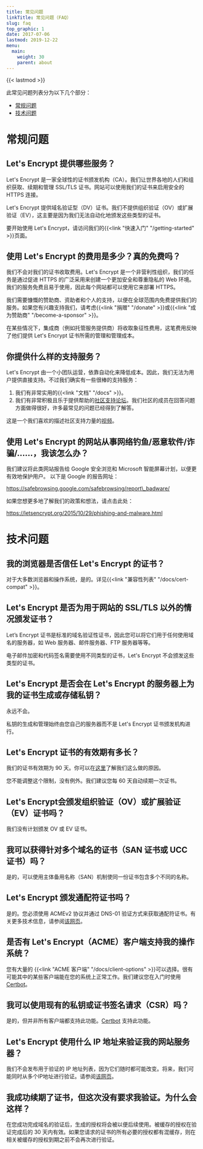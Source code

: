 ```yaml
---
title: 常见问题
linkTitle: 常见问题（FAQ）
slug: faq
top_graphic: 1
date: 2017-07-06
lastmod: 2019-12-22
menu:
  main:
    weight: 30
    parent: about
---
```


{{< lastmod >}}

此常见问题列表分为以下几个部分：

* [常规问题](#general)
* [技术问题](#technical)

# <a id="general">常规问题</a>

## Let's Encrypt 提供哪些服务？

Let's Encrypt 是一家全球性的证书颁发机构（CA）。我们让世界各地的人们和组织获取、续期和管理 SSL/TLS 证书。网站可以使用我们的证书来启用安全的 HTTPS 连接。

Let's Encrypt 提供域名验证型（DV）证书。我们不提供组织验证（OV）或扩展验证（EV），这主要是因为我们无法自动化地颁发这些类型的证书。

要开始使用 Let's Encrypt，请访问我们的{{<link "快速入门" "/getting-started" >}}页面。

## 使用 Let's Encrypt 的费用是多少？真的免费吗？

我们不会对我们的证书收取费用。Let's Encrypt 是一个非营利性组织，我们的任务是通过促进 HTTPS 的广泛采用来创建一个更加安全和尊重隐私的 Web 环境。我们的服务免费且易于使用，因此每个网站都可以使用它来部署 HTTPS。

我们需要慷慨的赞助商、资助者和个人的支持，以便在全球范围内免费提供我们的服务。如果您有兴趣支持我们，请考虑{{<link "捐赠" "/donate" >}}或{{<link "成为赞助商" "/become-a-sponsor" >}}。

在某些情况下，集成商（例如托管服务提供商）将收取象征性费用，这笔费用反映了他们提供 Let's Encrypt 证书所需的管理和管理成本。

## 你提供什么样的支持服务？

Let's Encrypt 由一个小团队运营，依靠自动化来降低成本。因此，我们无法为用户提供直接支持。不过我们确实有一些很棒的支持服务：

1. 我们有非常实用的{{<link "文档" "/docs" >}}。
2. 我们有非常积极且乐于提供帮助的[社区支持论坛](https://community.letsencrypt.org/)。我们社区的成员在回答问题方面做得很好，许多最常见的问题已经得到了解答。

这是一个我们喜欢的描述社区支持力量的[视频](https://www.youtube.com/watch?v=Xe1TZaElTAs)。

## 使用 Let's Encrypt 的网站从事网络钓鱼/恶意软件/诈骗/……，我该怎么办？

我们建议将此类网站报告给 Google 安全浏览和 Microsoft 智能屏幕计划，以便更有效地保护用户。 以下是 Google 的报告网址：

https://safebrowsing.google.com/safebrowsing/report\_badware/

如果您想更多地了解我们的政策和想法，请点击此处：

https://letsencrypt.org/2015/10/29/phishing-and-malware.html

# <a id="technical">技术问题</a>

## 我的浏览器是否信任 Let's Encrypt 的证书？

对于大多数浏览器和操作系统，是的。详见{{<link "兼容性列表" "/docs/cert-compat" >}}。

## Let's Encrypt 是否为用于网站的 SSL/TLS 以外的情况颁发证书？

Let’s Encrypt 证书是标准的域名验证性证书，因此您可以将它们用于任何使用域名的服务器，如 Web 服务器、邮件服务器、FTP 服务器等等。

电子邮件加密和代码签名需要使用不同类型的证书，Let's Encrypt 不会颁发这些类型的证书。

## Let's Encrypt 是否会在 Let's Encrypt 的服务器上为我的证书生成或存储私钥？

永远不会。

私钥的生成和管理始终由您自己的服务器而不是 Let's Encrypt 证书颁发机构进行。

## Let's Encrypt 证书的有效期有多长？

我们的证书有效期为 90 天。你可以在[这里](/2015/11/09/why-90-days.html)了解我们这么做的原因。

您不能调整这个限制，没有例外。我们建议您每 60 天自动续期一次证书。

## Let's Encrypt会颁发组织验证（OV）或扩展验证（EV）证书吗？

我们没有计划颁发 OV 或 EV 证书。

## 我可以获得针对多个域名的证书（SAN 证书或 UCC 证书）吗？

是的，可以使用主体备用名称（SAN）机制使同一份证书包含多个不同的名称。

## Let's Encrypt 颁发通配符证书吗？

是的。您必须使用 ACMEv2 协议并通过 DNS-01 验证方式来获取通配符证书。有关更多技术信息，请参阅[该网页](https://community.letsencrypt.org/t/acme-v2-production-environment-wildcards/55578)。

## 是否有 Let's Encrypt（ACME）客户端支持我的操作系统？

您有大量的 {{<link "ACME 客户端" "/docs/client-options" >}}可以选择。很有可能其中的某些客户端能在您的系统上正常工作。我们建议您在入门时使用 [Certbot](https://certbot.eff.org/)。

## 我可以使用现有的私钥或证书签名请求（CSR）吗？

是的，但并非所有客户端都支持此功能。[Certbot](https://certbot.eff.org/) 支持此功能。

## Let's Encrypt 使用什么 IP 地址来验证我的网站服务器？

我们不会发布用于验证的 IP 地址列表，因为它们随时都可能改变。将来，我们可能同时从多个IP地址进行验证。请参阅[该网页](https://community.letsencrypt.org/t/validating-challenges-from-multiple-network-vantage-points)。

## 我成功续期了证书，但这次没有要求我验证。为什么会这样？

在您成功完成域名的验证后，生成的授权将会被以便后续使用。被缓存的授权在验证完成后的 30 天内有效。如果您请求的证书的所有必要的授权都有混缓存，则在相关被缓存的授权到期之前不会再次进行验证。
